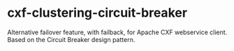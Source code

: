 cxf-clustering-circuit-breaker
==============================

Alternative failover feature, with failback, for Apache CXF webservice client. Based on the Circuit Breaker design pattern. 
